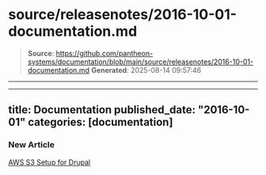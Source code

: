 # source/releasenotes/2016-10-01-documentation.md

> **Source**: https://github.com/pantheon-systems/documentation/blob/main/source/releasenotes/2016-10-01-documentation.md
> **Generated**: 2025-08-14 09:57:46

---

---
title: Documentation
published_date: "2016-10-01"
categories: [documentation]
---
### New Article


[AWS S3 Setup for Drupal](/drupal-s3)
